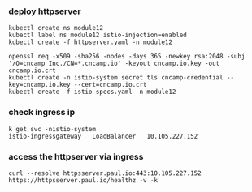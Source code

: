 ### deploy httpserver
```
kubectl create ns module12
kubectl label ns module12 istio-injection=enabled
kubectl create -f httpserver.yaml -n module12
```
```
openssl req -x509 -sha256 -nodes -days 365 -newkey rsa:2048 -subj '/O=cncamp Inc./CN=*.cncamp.io' -keyout cncamp.io.key -out cncamp.io.crt
kubectl create -n istio-system secret tls cncamp-credential --key=cncamp.io.key --cert=cncamp.io.crt
kubectl create -f istio-specs.yaml -n module12
```

### check ingress ip
```
k get svc -nistio-system
istio-ingressgateway   LoadBalancer   10.105.227.152
```
### access the httpserver via ingress
```
curl --resolve httpsserver.paul.io:443:10.105.227.152 https://httpsserver.paul.io/healthz -v -k
```
